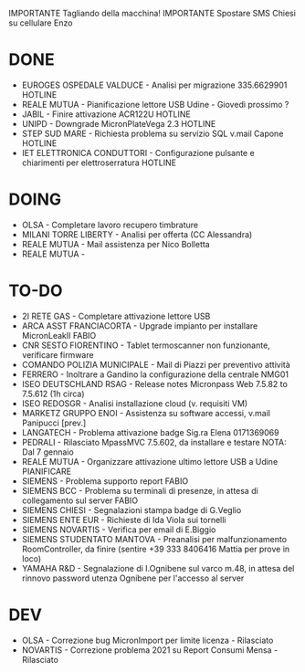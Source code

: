 IMPORTANTE Tagliando della macchina!
IMPORTANTE Spostare SMS Chiesi su cellulare Enzo


# DONE
- EUROGES OSPEDALE VALDUCE - Analisi per migrazione 335.6629901 HOTLINE
- REALE MUTUA - Pianificazione lettore USB Udine - Giovedì prossimo ?
- JABIL - Finire attivazione ACR122U HOTLINE
- UNIPD - Downgrade MicronPlateVega 2.3 HOTLINE
- STEP SUD MARE - Richiesta problema su servizio SQL v.mail Capone HOTLINE
- IET ELETTRONICA CONDUTTORI - Configurazione pulsante e chiarimenti per elettroserratura HOTLINE


# DOING
- OLSA - Completare lavoro recupero timbrature
- MILANI TORRE LIBERTY - Analisi per offerta (CC Alessandra)
- REALE MUTUA - Mail assistenza per Nico Bolletta
- REALE MUTUA - 


# TO-DO
- 2I RETE GAS - Completare attivazione lettore USB
- ARCA ASST FRANCIACORTA - Upgrade impianto per installare MicronLeakII FABIO
- CNR SESTO FIORENTINO - Tablet termoscanner non funzionante, verificare firmware
- COMANDO POLIZIA MUNICIPALE - Mail di Piazzi per preventivo attività
- FERRERO - Inoltrare a Gandino la configurazione della centrale NMG01
- ISEO DEUTSCHLAND RSAG - Release notes Micronpass Web 7.5.82 to 7.5.612 (1h circa)
- ISEO REDOSGR - Analisi installazione cloud (v. requisiti VM)
- MARKETZ GRUPPO ENOI - Assistenza su software accessi, v.mail Panipucci [prev.]
- LANGATECH - Problema attivazione badge Sig.ra Elena 0171369069 
- PEDRALI - Rilasciato MpassMVC 7.5.602, da installare e testare NOTA: Dal 7 gennaio
- REALE MUTUA - Organizzare attivazione ultimo lettore USB a Udine PIANIFICARE
- SIEMENS - Problema supporto report FABIO
- SIEMENS BCC - Problema su terminali di presenze, in attesa di collegamento sul server FABIO
- SIEMENS CHIESI - Segnalazioni stampa badge di G.Veglio
- SIEMENS ENTE EUR - Richieste di Ida Viola sui tornelli
- SIEMENS NOVARTIS - Verifica per email di E.Biggio
- SIEMENS STUDENTATO MANTOVA - Preanalisi per malfunzionamento RoomController, da finire (sentire +39 333 8406416 Mattia per prove in loco)
- YAMAHA R&D - Segnalazione di I.Ognibene sul varco m.48, in attesa del rinnovo password utenza Ognibene per l'accesso al server


# DEV
- OLSA - Correzione bug MicronImport per limite licenza - Rilasciato
- NOVARTIS - Correzione problema 2021 su Report Consumi Mensa - Rilasciato
